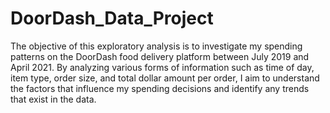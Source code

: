 # DoorDash_Data_Project

The objective of this exploratory analysis is to investigate my spending patterns on the DoorDash food delivery platform between July 2019 and April 2021. By analyzing various forms of information such as time of day, item type, order size, and total dollar amount per order, I aim to understand the factors that influence my spending decisions and identify any trends that exist in the data.
